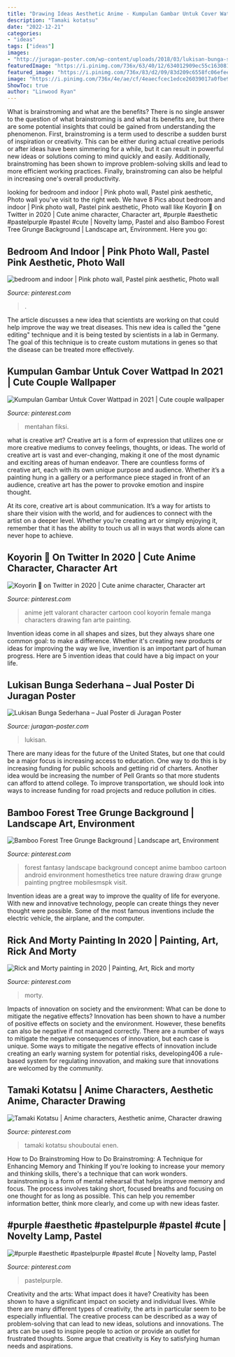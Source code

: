 ```yaml
---
title: "Drawing Ideas Aesthetic Anime - Kumpulan Gambar Untuk Cover Wattpad In 2021"
description: "Tamaki kotatsu"
date: "2022-12-21"
categories:
- "ideas"
tags: ["ideas"]
images:
- "http://juragan-poster.com/wp-content/uploads/2018/03/lukisan-bunga-sederhana-004.jpg"
featuredImage: "https://i.pinimg.com/736x/63/40/12/634012909ec55c16308166a909598c65.jpg"
featured_image: "https://i.pinimg.com/736x/83/d2/09/83d209c6558fc06efee894cc5390e79b.jpg"
image: "https://i.pinimg.com/736x/4e/ae/cf/4eaecfcec1edce26039017a0fbe92469.jpg"
ShowToc: true
author: "Linwood Ryan"
---
```



What is brainstroming and what are the benefits?
There is no single answer to the question of what brainstroming is and what its benefits are, but there are some potential insights that could be gained from understanding the phenomenon. First, brainstroming is a term used to describe a sudden burst of inspiration or creativity. This can be either during actual creative periods or after ideas have been simmering for a while, but it can result in powerful new ideas or solutions coming to mind quickly and easily. Additionally, brainstroming has been shown to improve problem-solving skills and lead to more efficient working practices. Finally, brainstroming can also be helpful in increasing one's overall productivity.

	

		
looking for bedroom and indoor | Pink photo wall, Pastel pink aesthetic, Photo wall you've visit to the right web. We have 8 Pics about bedroom and indoor | Pink photo wall, Pastel pink aesthetic, Photo wall like Koyorin 🍎 on Twitter in 2020 | Cute anime character, Character art, #purple #aesthetic #pastelpurple #pastel #cute | Novelty lamp, Pastel and also Bamboo Forest Tree Grunge Background | Landscape art, Environment. Here you go:
		
    
## Bedroom And Indoor | Pink Photo Wall, Pastel Pink Aesthetic, Photo Wall

<img loading=lazy src="https://i.pinimg.com/736x/37/b2/2f/37b22f393a7358fa89946990a9cb3729.jpg" onerror="this.onerror=null;this.src='https://tse4.mm.bing.net/th?id=OIP.O-b-hYiG3oOQq59uEm0ZJgHaLH&amp;pid=15.1';" alt="bedroom and indoor | Pink photo wall, Pastel pink aesthetic, Photo wall">

_Source: pinterest.com_

>. 

	

The article discusses a new idea that scientists are working on that could help improve the way we treat diseases. This new idea is called the "gene editing" technique and it is being tested by scientists in a lab in Germany. The goal of this technique is to create custom mutations in genes so that the disease can be treated more effectively.

    
## Kumpulan Gambar Untuk Cover Wattpad In 2021 | Cute Couple Wallpaper

<img loading=lazy src="https://i.pinimg.com/736x/83/d2/09/83d209c6558fc06efee894cc5390e79b.jpg" onerror="this.onerror=null;this.src='https://tse1.mm.bing.net/th?id=OIP.U0tqbJ5MIXcivHDk4OJ6DgHaNK&amp;pid=15.1';" alt="Kumpulan Gambar Untuk Cover Wattpad in 2021 | Cute couple wallpaper">

_Source: pinterest.com_

>mentahan fiksi. 

	

what is creative art?
Creative art is a form of expression that utilizes one or more creative mediums to convey feelings, thoughts, or ideas. The world of creative art is vast and ever-changing, making it one of the most dynamic and exciting areas of human endeavor.
There are countless forms of creative art, each with its own unique purpose and audience. Whether it’s a painting hung in a gallery or a performance piece staged in front of an audience, creative art has the power to provoke emotion and inspire thought.

At its core, creative art is about communication. It’s a way for artists to share their vision with the world, and for audiences to connect with the artist on a deeper level. Whether you’re creating art or simply enjoying it, remember that it has the ability to touch us all in ways that words alone can never hope to achieve.

    
## Koyorin 🍎 On Twitter In 2020 | Cute Anime Character, Character Art

<img loading=lazy src="https://i.pinimg.com/736x/63/40/12/634012909ec55c16308166a909598c65.jpg" onerror="this.onerror=null;this.src='https://tse3.mm.bing.net/th?id=OIP.MJUDq74mXaYBrYHqQXaemQHaLH&amp;pid=15.1';" alt="Koyorin 🍎 on Twitter in 2020 | Cute anime character, Character art">

_Source: pinterest.com_

>anime jett valorant character cartoon cool koyorin female manga characters drawing fan arte painting. 

	

Invention ideas come in all shapes and sizes, but they always share one common goal: to make a difference. Whether it's creating new products or ideas for improving the way we live, invention is an important part of human progress. Here are 5 invention ideas that could have a big impact on your life.

    
## Lukisan Bunga Sederhana – Jual Poster Di Juragan Poster

<img loading=lazy src="http://juragan-poster.com/wp-content/uploads/2018/03/lukisan-bunga-sederhana-004.jpg" onerror="this.onerror=null;this.src='https://tse1.mm.bing.net/th?id=OIP.xfEW9cBkGzWwQkwZ5MZXMwHaJ6&amp;pid=15.1';" alt="Lukisan Bunga Sederhana – Jual Poster di Juragan Poster">

_Source: juragan-poster.com_

>lukisan. 

	

There are many ideas for the future of the United States, but one that could be a major focus is increasing access to education. One way to do this is by increasing funding for public schools and getting rid of charters. Another idea would be increasing the number of Pell Grants so that more students can afford to attend college. To improve transportation, we should look into ways to increase funding for road projects and reduce pollution in cities.

    
## Bamboo Forest Tree Grunge Background | Landscape Art, Environment

<img loading=lazy src="https://i.pinimg.com/736x/3a/19/71/3a1971df180c4db448af8cd99c996f3e.jpg" onerror="this.onerror=null;this.src='https://tse1.mm.bing.net/th?id=OIP.9Mjdci0CCCt9HUmvhdm_TQHaNK&amp;pid=15.1';" alt="Bamboo Forest Tree Grunge Background | Landscape art, Environment">

_Source: pinterest.com_

>forest fantasy landscape background concept anime bamboo cartoon android environment homesthetics tree nature drawing draw grunge painting pngtree mobilesmspk visit. 

	

Invention ideas are a great way to improve the quality of life for everyone. With new and innovative technology, people can create things they never thought were possible. Some of the most famous inventions include the electric vehicle, the airplane, and the computer.

    
## Rick And Morty Painting In 2020 | Painting, Art, Rick And Morty

<img loading=lazy src="https://i.pinimg.com/736x/4e/ae/cf/4eaecfcec1edce26039017a0fbe92469.jpg" onerror="this.onerror=null;this.src='https://tse4.mm.bing.net/th?id=OIP.CTvnggD7pVJxdUcrdGaEzQHaJ3&amp;pid=15.1';" alt="Rick and Morty painting in 2020 | Painting, Art, Rick and morty">

_Source: pinterest.com_

>morty. 

	

Impacts of innovation on society and the environment: What can be done to mitigate the negative effects?
Innovation has been shown to have a number of positive effects on society and the environment. However, these benefits can also be negative if not managed correctly. There are a number of ways to mitigate the negative consequences of innovation, but each case is unique. Some ways to mitigate the negative effects of innovation include creating an early warning system for potential risks, developing406
a rule-based system for regulating innovation, and making sure that innovations are welcomed by the community.

    
## Tamaki Kotatsu | Anime Characters, Aesthetic Anime, Character Drawing

<img loading=lazy src="https://i.pinimg.com/736x/c1/ff/fc/c1fffcd0340f8ae2a3653dbf5049c8ba.jpg" onerror="this.onerror=null;this.src='https://tse4.mm.bing.net/th?id=OIP.uHEgaGSgNH-LyjvDu48O3gHaKE&amp;pid=15.1';" alt="Tamaki Kotatsu | Anime characters, Aesthetic anime, Character drawing">

_Source: pinterest.com_

>tamaki kotatsu shouboutai enen. 

	

How to Do Brainstroming
How to Do Brainstroming: A Technique for Enhancing Memory and Thinking
If you're looking to increase your memory and thinking skills, there's a technique that can work wonders. brainstroming is a form of mental rehearsal that helps improve memory and focus. The process involves taking short, focused breaths and focusing on one thought for as long as possible. This can help you remember information better, think more clearly, and come up with new ideas faster.

    
## #purple #aesthetic #pastelpurple #pastel #cute | Novelty Lamp, Pastel

<img loading=lazy src="https://i.pinimg.com/736x/21/52/0c/21520c4a77dd4ef46dd02438e3248021.jpg" onerror="this.onerror=null;this.src='https://tse2.mm.bing.net/th?id=OIP.KzXOooqT7Aa3xHQ_DmoDmwHaLR&amp;pid=15.1';" alt="#purple #aesthetic #pastelpurple #pastel #cute | Novelty lamp, Pastel">

_Source: pinterest.com_

>pastelpurple. 

	

Creativity and the arts: What impact does it have?
Creativity has been shown to have a significant impact on society and individual lives. While there are many different types of creativity, the arts in particular seem to be especially influential. The creative process can be described as a way of problem-solving that can lead to new ideas, solutions and innovations. The arts can be used to inspire people to action or provide an outlet for frustrated thoughts. Some argue that creativity is Key to satisfying human needs and aspirations.

